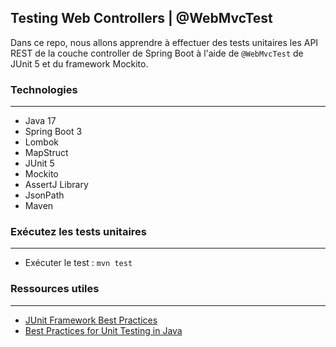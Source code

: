 ## Testing Web Controllers | @WebMvcTest

Dans ce repo, nous allons apprendre à effectuer des tests unitaires les API REST de la couche controller de Spring
Boot à l'aide de `@WebMvcTest` de JUnit 5 et du framework Mockito.

### Technologies
---

- Java 17
- Spring Boot 3
- Lombok
- MapStruct
- JUnit 5
- Mockito
- AssertJ Library
- JsonPath
- Maven

### Exécutez les tests unitaires
---

- Exécuter le test : `mvn test`

### Ressources utiles
---

- [JUnit Framework Best Practices](https://www.javaguides.net/2018/08/junit-framework-best-practices.html)
- [Best Practices for Unit Testing in Java](https://www.developer.com/java/best-practices-unit-testing-java/)